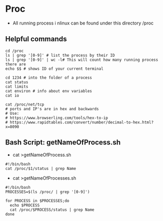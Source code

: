 # Proc
* All running process i nlinux can be found under this directory /proc

## Helpful commands

```
cd /proc
ls | grep '[0-9]' # list the process by their ID
ls | grep '[0-9]' | wc -l# This will count how many running process there are
echo $$ # shows ID of your current terminal

cd 1234 # into the folder of a process
cat status
cat limits
cat environ # info about env variables
cat io

cat /proc/net/tcp
# ports and IP's are in hex and backwards
# Use:
# https://www.browserling.com/tools/hex-to-ip
# https://www.rapidtables.com/convert/number/decimal-to-hex.html?x=8090
```


## Bash Script: getNameOfProcess.sh
* cat >getNameOfProcess.sh
```
#!/bin/bash
cat /proc/$1/status | grep Name
```
* cat >getNameOfProcesses.sh
```
#!/bin/bash
PROCESSES=$(ls /proc/ | grep '[0-9]')

for PROCESS in $PROCESSES;do
  echo $PROCESS 
  cat /proc/$PROCESS/status | grep Name
done
```
